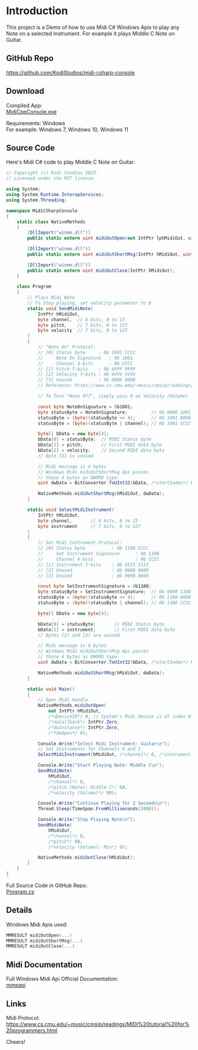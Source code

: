 # Introduction

This project is a Demo of how to use Midi C# Windows Apis to play any Note on a selected Instrument. For example it plays Middle C Note on Guitar.

## GitHub Repo

<https://github.com/KodiStudios/midi-csharp-console>

## Download

Compiled App:  
[MidiCppConsole.exe](https://github.com/KodiStudios/midi-sharp-console/releases/latest)

Requirements: Windows  
For example: Windows 7, Windows 10, Windows 11

## Source Code

Here's Midi C# code to play Middle C Note on Guitar:

```C#
// Copyright (c) Kodi Studios 2023.
// Licensed under the MIT license.

using System;
using System.Runtime.InteropServices;
using System.Threading;

namespace MidiCSharpConsole
{
    static class NativeMethods
    {
        [DllImport("winmm.dll")]
        public static extern uint midiOutOpen(out IntPtr lphMidiOut, uint uDeviceID, IntPtr dwCallback, IntPtr dwInstance, uint dwFlags);

        [DllImport("winmm.dll")]
        public static extern uint midiOutShortMsg(IntPtr hMidiOut, uint dwMsg);

        [DllImport("winmm.dll")]
        public static extern uint midiOutClose(IntPtr hMidiOut);
    }

    class Program
    {
        // Plays Midi Note
        // To Stop playing, set velocity parameter to 0
        static void SendMidiNote(
            IntPtr hMidiOut,
            byte channel,  // 4 bits, 0 to 15
            byte pitch,    // 7 bits, 0 to 127
            byte velocity  // 7 bits, 0 to 127
        )
        {
            // "Note On" Protocol:
            // [0] Status byte     : 0b 1001 CCCC
            //     Note On Signature   : 0b 1001
            //     Channel 4-bits      : 0b CCCC
            // [1] Pitch 7-bits    : 0b 0PPP PPPP
            // [2] Velocity 7-bits : 0b 0VVV VVVV
            // [3] Unused          : 0b 0000 0000
            // Reference: https://www.cs.cmu.edu/~music/cmsip/readings/MIDI%20tutorial%20for%20programmers.html

            // To Turn "Note Off", simply pass 0 as Velocity (Volume)

            const byte NoteOnSignature = 0b1001;
            byte statusByte = NoteOnSignature;         // 0b 0000 1001
            statusByte = (byte)(statusByte << 4);      // 0b 1001 0000
            statusByte = (byte)(statusByte | channel); // 0b 1001 CCCC

            byte[] bData = new byte[4];
            bData[0] = statusByte;  // MIDI Status byte
            bData[1] = pitch;       // First MIDI data byte
            bData[2] = velocity;    // Second MIDI data byte
            // Byte [3] is unused

            // Midi message is 4 bytes
            // Windows Midi midiOutShortMsg Api passes
            // those 4 bytes as DWORD type.
            uint dwData = BitConverter.ToUInt32(bData, /*startIndex*/ 0);

            NativeMethods.midiOutShortMsg(hMidiOut, dwData);
        }

        static void SelectMidiInstrument(
            IntPtr hMidiOut,
            byte channel,       // 4 bits, 0 to 15
            byte instrument     // 7 bits, 0 to 127
        )
        {
            // Set Midi Instrument Protocol:
            // [0] Status byte          : 0b 1100 CCCC
            //     Set Instrument Signature      : 0b 1100
            //     Channel 4-bits                : 0b CCCC
            // [1] Instrument 7-bits    : 0b 0III IIII
            // [2] Unused               : 0b 0000 0000
            // [3] Unused               : 0b 0000 0000

            const byte SetInstrumentSignature = 0b1100;
            byte statusByte = SetInstrumentSignature;  // 0b 0000 1100
            statusByte = (byte)(statusByte << 4);      // 0b 1100 0000
            statusByte = (byte)(statusByte | channel); // 0b 1100 CCCC

            byte[] bData = new byte[4];

            bData[0] = statusByte;       // MIDI Status byte
            bData[1] = instrument;       // First MIDI data byte
            // Bytes [2] and [3] are unused

            // Midi message is 4 bytes
            // Windows Midi midiOutShortMsg Api passes
            // those 4 bytes as DWORD type.
            uint dwData = BitConverter.ToUInt32(bData, /*startIndex*/ 0);

            NativeMethods.midiOutShortMsg(hMidiOut, dwData);
        }

        static void Main()
        {
            // Open Midi Handle
            NativeMethods.midiOutOpen(
                out IntPtr hMidiOut,
                /*uDeviceID*/ 0, // System's Midi device is at index 0
                /*dwCallback*/ IntPtr.Zero,
                /*dwInstance*/ IntPtr.Zero,
                /*fdwOpen*/ 0);

            Console.Write("Select Midi Instrument: Guitar\n");
            // Set Instruments for Channels 0 and 1
            SelectMidiInstrument(hMidiOut, /*channel*/ 0, /*instrument: Guitar*/ 24);

            Console.Write("Start Playing Note: Middle C\n");
            SendMidiNote(
                hMidiOut,
                /*channel*/ 0,
                /*pitch (Note): Middle C*/ 60,
                /*velocity (Volume)*/ 90);

            Console.Write("Continue Playing for 2 Seconds\n");
            Thread.Sleep(TimeSpan.FromMilliseconds(2000));

            Console.Write("Stop Playing Note\n");
            SendMidiNote(
                hMidiOut,
                /*channel*/ 0,
                /*pitch*/ 60,
                /*velocity (Volume): Min*/ 0);

            NativeMethods.midiOutClose(hMidiOut);
        }
    }
}
```

Full Source Code in GitHub Repo:  
[Program.cs](https://github.com/KodiStudios/midi-csharp-console/blob/main/MidiCSharpConsole/Program.cs)

## Details

Windows Midi Apis used:  

```C++
MMRESULT midiOutOpen(...)
MMRESULT midiOutShortMsg(...)
MMRESULT midiOutClose(...)
```

## Midi Documentation

Full Windows Midi Api Official Documentation:  
[mmeapi](https://docs.microsoft.com/en-us/windows/win32/api/mmeapi/)

## Links

Midi Protocol:  
https://www.cs.cmu.edu/~music/cmsip/readings/MIDI%20tutorial%20for%20programmers.html

Cheers!
